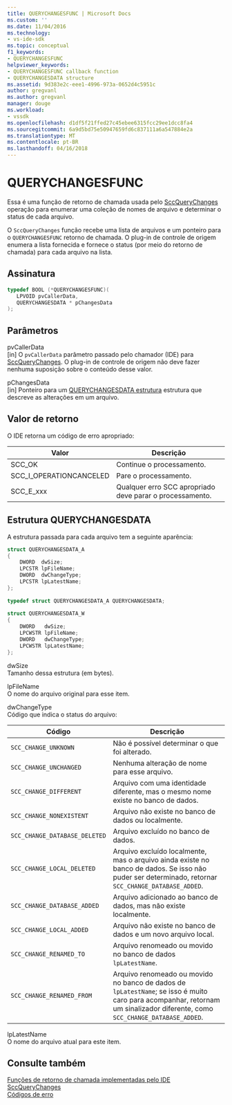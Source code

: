 ```yaml
---
title: QUERYCHANGESFUNC | Microsoft Docs
ms.custom: ''
ms.date: 11/04/2016
ms.technology:
- vs-ide-sdk
ms.topic: conceptual
f1_keywords:
- QUERYCHANGESFUNC
helpviewer_keywords:
- QUERYCHANGESFUNC callback function
- QUERYCHANGESDATA structure
ms.assetid: 9d383e2c-eee1-4996-973a-0652d4c5951c
author: gregvanl
ms.author: gregvanl
manager: douge
ms.workload:
- vssdk
ms.openlocfilehash: d1df5f21ffed27c45ebee6315fcc29ee1dcc8fa4
ms.sourcegitcommit: 6a9d5bd75e50947659fd6c837111a6a547884e2a
ms.translationtype: MT
ms.contentlocale: pt-BR
ms.lasthandoff: 04/16/2018
---
```

# <a name="querychangesfunc"></a>QUERYCHANGESFUNC
Essa é uma função de retorno de chamada usada pelo [SccQueryChanges](../extensibility/sccquerychanges-function.md) operação para enumerar uma coleção de nomes de arquivo e determinar o status de cada arquivo.  
  
 O `SccQueryChanges` função recebe uma lista de arquivos e um ponteiro para o `QUERYCHANGESFUNC` retorno de chamada. O plug-in de controle de origem enumera a lista fornecida e fornece o status (por meio do retorno de chamada) para cada arquivo na lista.  
  
## <a name="signature"></a>Assinatura  
  
```cpp  
typedef BOOL (*QUERYCHANGESFUNC)(  
   LPVOID pvCallerData,  
   QUERYCHANGESDATA * pChangesData  
);  
```  
  
## <a name="parameters"></a>Parâmetros  
 pvCallerData  
 [in] O `pvCallerData` parâmetro passado pelo chamador (IDE) para [SccQueryChanges](../extensibility/sccquerychanges-function.md). O plug-in de controle de origem não deve fazer nenhuma suposição sobre o conteúdo desse valor.  
  
 pChangesData  
 [in] Ponteiro para um [QUERYCHANGESDATA estrutura](#LinkQUERYCHANGESDATA) estrutura que descreve as alterações em um arquivo.  
  
## <a name="return-value"></a>Valor de retorno  
 O IDE retorna um código de erro apropriado:  
  
|Valor|Descrição|  
|-----------|-----------------|  
|SCC_OK|Continue o processamento.|  
|SCC_I_OPERATIONCANCELED|Pare o processamento.|  
|SCC_E_xxx|Qualquer erro SCC apropriado deve parar o processamento.|  
  
##  <a name="LinkQUERYCHANGESDATA"></a> Estrutura QUERYCHANGESDATA  
 A estrutura passada para cada arquivo tem a seguinte aparência:  
  
```cpp  
struct QUERYCHANGESDATA_A  
{  
    DWORD  dwSize;  
    LPCSTR lpFileName;  
    DWORD  dwChangeType;  
    LPCSTR lpLatestName;  
};  
  
typedef struct QUERYCHANGESDATA_A QUERYCHANGESDATA;  
  
struct QUERYCHANGESDATA_W  
{  
    DWORD   dwSize;  
    LPCWSTR lpFileName;  
    DWORD   dwChangeType;  
    LPCWSTR lpLatestName;  
};  
```  
  
 dwSize  
 Tamanho dessa estrutura (em bytes).  
  
 lpFileName  
 O nome do arquivo original para esse item.  
  
 dwChangeType  
 Código que indica o status do arquivo:  
  
|Código|Descrição|  
|----------|-----------------|  
|`SCC_CHANGE_UNKNOWN`|Não é possível determinar o que foi alterado.|  
|`SCC_CHANGE_UNCHANGED`|Nenhuma alteração de nome para esse arquivo.|  
|`SCC_CHANGE_DIFFERENT`|Arquivo com uma identidade diferente, mas o mesmo nome existe no banco de dados.|  
|`SCC_CHANGE_NONEXISTENT`|Arquivo não existe no banco de dados ou localmente.|  
|`SCC_CHANGE_DATABASE_DELETED`|Arquivo excluído no banco de dados.|  
|`SCC_CHANGE_LOCAL_DELETED`|Arquivo excluído localmente, mas o arquivo ainda existe no banco de dados. Se isso não puder ser determinado, retornar `SCC_CHANGE_DATABASE_ADDED`.|  
|`SCC_CHANGE_DATABASE_ADDED`|Arquivo adicionado ao banco de dados, mas não existe localmente.|  
|`SCC_CHANGE_LOCAL_ADDED`|Arquivo não existe no banco de dados e um novo arquivo local.|  
|`SCC_CHANGE_RENAMED_TO`|Arquivo renomeado ou movido no banco de dados `lpLatestName`.|  
|`SCC_CHANGE_RENAMED_FROM`|Arquivo renomeado ou movido no banco de dados de `lpLatestName`; se isso é muito caro para acompanhar, retornam um sinalizador diferente, como `SCC_CHANGE_DATABASE_ADDED`.|  
  
 lpLatestName  
 O nome do arquivo atual para este item.  
  
## <a name="see-also"></a>Consulte também  
 [Funções de retorno de chamada implementadas pelo IDE](../extensibility/callback-functions-implemented-by-the-ide.md)   
 [SccQueryChanges](../extensibility/sccquerychanges-function.md)   
 [Códigos de erro](../extensibility/error-codes.md)